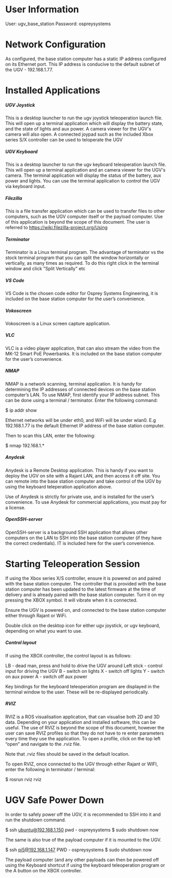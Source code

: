 
# User Information

User: ugv_base_station
Password: ospreysystems

# Network Configuration

As configured, the base station computer has a static IP address configured on its Ethernet port. This IP address is conducive to the default subnet of the UGV - 192.168.1.77.



# Installed Applications

##### UGV Joystick

This is a desktop launcher to run the ugv joystick teleoperation launch file. This will open up a terminal application which will display the battery state, and the state of lights and aux power. A camera viewer for the UGV's camera will also open. A connected joypad such as the included Xbox series S/X controller can be used to teloperate the UGV

##### UGV Keyboard

This is a desktop launcher to run the ugv keyboard teleoperation launch file. This will open up a terminal application and an camera viewer for the UGV's camera. The terminal application will display the status of the battery, aux power and lights. You can use the terminal application to control the UGV via keyboard input.
##### Filezilla

This is a file transfer application which can be used to transfer files to other computers, such as the UGV computer itself or the payload computer. Use of this application is beyond the scope of this document. The user is referred to https://wiki.filezilla-project.org/Using

##### Terminator

Terminator is a Linux terminal program. The advantage of terminator vs the stock terminal program that you can split the window horizontally or vertically, as many times as required. To do this right click in the terminal window and click "Split Vertically" etc

##### VS Code

VS Code is the chosen code editor for Osprey Systems Engineering, it is included on the base station computer for the user’s convenience.

##### Vokoscreen

Vokoscreen is a Linux screen capture application.

##### VLC

VLC is a video player application, that can also stream the video from the MK-12 Smart PoE Powerbanks. It is included on the base station computer for the user’s convenience.

##### NMAP

NMAP is a network scanning, terminal application. It is handy for determining the IP addresses of connected devices on the base station computer’s LAN. To use NMAP, first identify your IP address subnet. This can be done using a terminal / terminator. Enter the following command:

$ ip addr show

Ethernet networks will be under eth0, and WiFi will be under wlan0. E.g 192.168.1.77 is the default Ethernet IP address of the base station computer.

Then to scan this LAN, enter the following:

$ nmap 192.168.1.*
##### Anydesk

Anydesk is a Remote Desktop application. This is handy if you want to deploy the UGV on site with a Rajant LAN, and then access it off site. You can remote into the base station computer and take control of the UGV by using the keyboard teleperation application above. 

Use of Anydesk is strictly for private use, and is installed for the user’s convenience. To use Anydesk for commercial applications, you must pay for a license. 

##### OpenSSH-server

OpenSSH-server is a background SSH application that allows other computers on the LAN to SSH into the base station computer (if they have the correct credentials). IT is included here for the user’s convenience.



# Starting Teleoperation Session

If using the Xbox series X/S controller, ensure it is powered on and paired with the base station computer. The controller that is provided with the base station computer has been updated to the latest firmware at the time of delivery and is already paired with the base station computer. Turn it on my pressing the XBOX symbol. It will vibrate when it is connected.

Ensure the UGV is powered on, and connected to the base station computer either through Rajant or WiFi.

Double click on the desktop icon for either ugv joystick, or ugv keyboard, depending on what you want to use. 

##### Control layout

If using the XBOX controller, the control layout is as follows:

LB - dead man, press and hold to drive the UGV around
Left stick - control input for driving the UGV
B - switch on lights
X - switch off lights
Y - switch on aux power
A - switch off aux power

Key bindings for the keyboard teleoperation program are displayed in the terminal window to the user. These will be re-displayed periodically.

##### RVIZ

RVIZ is a ROS visualisation application, that can visualise both 2D and 3D data. Depending on your application and installed software, this can be useful. The use of RVIZ is beyond the scope of this document, however the user can save RVIZ profiles so that they do not have to re enter parameters every time they use the application. To open a profile, click on the top left “open” and navigate to the .rviz file. 

Note that .rviz files should be saved in the default location.

To open RVIZ, once connected to the UGV through either Rajant or WIFI, enter the following in terminator / terminal:

$ rosrun rviz rviz

# UGV Safe Power Down

In order to safely power off the UGV, it is recommended to SSH into it and run the shutdown command. 

$ ssh ubuntu@192.168.1.150
pwd - ospreysystems
$ sudo shutdown now

The same is also true of the payload computer if it is mounted to the UGV.

$ ssh pi5@192.168.1.147
PWD - ospreysystems
$ sudo shutdown now

The payload computer (and any other payloads can then be powered off using the Keyboard shortcut if using the keyboard teleoperation program or the A button on the XBOX controller. 

